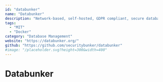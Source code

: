 ```yaml
---
id: "databunker"
name: "Databunker"
description: "Network-based, self-hosted, GDPR compliant, secure database for personal data or PII."
tags:
  - "MIT"
  - "Docker"
category: "Database Management"
website: "https://databunker.org/"
github: "https://github.com/securitybunker/databunker"
#image: "/placeholder.svg?height=300&width=400"
---
```


# Databunker
